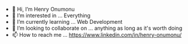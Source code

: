 - 👋 Hi, I’m Henry Onumonu
- 👀 I’m interested in ... Everything
- 🌱 I’m currently learning ... Web Development
- 💞️ I’m looking to collaborate on ... anything as long as it's worth doing
- 📫 How to reach me ... https://www.linkedin.com/in/henry-onumonu/

<!---
imlendex/imlendex is a ✨ special ✨ repository because its `README.md` (this file) appears on your GitHub profile.
You can click the Preview link to take a look at your changes.
--->
